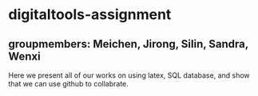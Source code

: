# digitaltools-assignment
## groupmembers: Meichen, Jirong, Silin, Sandra, Wenxi
Here we present all of our works on using latex, SQL database, and show that we can use github to collabrate.
